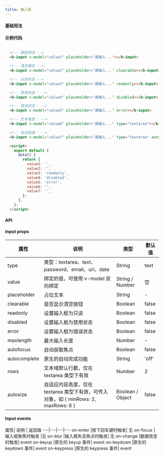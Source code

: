 ```yaml
---
title: 输入框
---
```


#### 基础用法

<ClientOnly>
  <input-demos></input-demos>
</ClientOnly>


#### 示例代码
```html

  <!-- 基础用法 -->
  <b-input v-model="value1" placeholder="请输入..."></b-input>      

  <!-- 清空属性 -->
  <b-input v-model="value2" placeholder="请输入..." clearable></b-input>      

  <!-- 只读状态 -->
  <b-input v-model="value3" placeholder="请输入..." readonly></b-input>      

  <!-- 禁用状态： -->
  <b-input v-model="value4" placeholder="请输入..." disabled></b-input>      

  <!-- 错误状态： -->
  <b-input v-model="value5" placeholder="请输入..." error></b-input>      

  <!-- 文本类型： --> 
  <b-input v-model="value6" placeholder="请输入..." type="textarea"></b-input>      

  <!-- 自动高度： -->
  <b-input v-model="value7" placeholder="请输入..." type="textarea" autosize></b-input>     

  <script>
    export default {
      data() {
        return {
          value1: '',
          value2: '',
          value3: 'readonly',
          value4: 'disabled',
          value5: 'error',
          value6: '',
          value7: '',
        };
      },
    };
  </script>
```

#### API
#### Input props
属性| 说明 | 类型 | 默认值
---|---|---|---
type | 类型：textarea、text、password、email、url、date| String | text
value | 绑定的值，可使用 v-model 双向绑定 | String / Number | 空
placeholder | 占位文本	 | String | -
clearable | 是否显示清空按钮	 | Boolean | false
readonly | 设置输入框为只读 | Boolean | false
disabled | 设置输入框为禁用状态	 | Boolean | false
error | 设置输入框为错误状态	 | Boolean | false
maxlength | 最大输入长度	 | Number | -
autofocus | 自动获取焦点	 | Boolean | false
autocomplete | 原生的自动完成功能		 | String | 'off'
rows | 文本域默认行数，仅在 textarea 类型下有效	 | Number | 2
autosize | 自适应内容高度，仅在 textarea 类型下有效，可传入对象，如 { minRows: 2, maxRows: 6 } | Boolean / Object	 | false

#### Input events
属性| 说明 | 返回值 
---|---|---|---
on-enter |按下回车键时触发|	无
on-focus	|输入框聚焦时触发	|无
on-blur	|输入框失去焦点时触发|	无
on-change	|数据改变时触发|	event
on-keyup	|原生的 keyup 事件|	event
on-keydown	|原生的 keydown 事件|	event
on-keypress	|原生的 keypress 事件|	event







